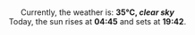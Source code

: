 <p  align="center"><br/>Currently, the weather is: <b> 35°C, <i>clear sky</i></b></br>Today, the sun rises at <b>04:45</b> and sets at <b>19:42</b>.</p>